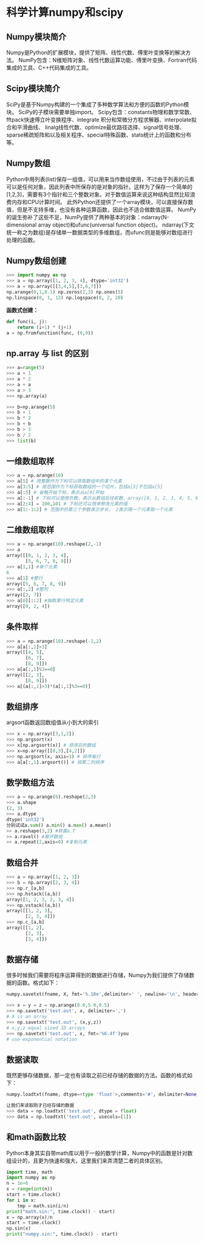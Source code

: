# 科学计算numpy和scipy

## Numpy模块简介
Numpy是Python的扩展模块，提供了矩阵、线性代数、傅里叶变换等的解决方法。
NumPy包含：N维矩阵对象、线性代数运算功能、傅里叶变换、Fortran代码集成的工具、C++代码集成的工具。

## Scipy模块简介
SciPy是基于Numpy构建的一个集成了多种数学算法和方便的函数的Python模块。 SciPy的子模块需要单独import。
Scipy包含：constants物理和数学常数、fftpack快速傅立叶变换程序、integrate 积分和常微分方程求解器、interpolate拟合和平滑曲线、
linalg线性代数、optimize最优路径选择、signal信号处理、sparse稀疏矩阵和以及相关程序、special特殊函数、stats统计上的函数和分布等。

## Numpy数组
Python中用列表(list)保存一组值，可以用来当作数组使用，不过由于列表的元素可以是任何对象，因此列表中所保存的是对象的指针。这样为了保存一个简单的[1,2,3]，需要有3个指针和三个整数对象。对于数值运算来说这种结构显然比较浪费内存和CPU计算时间。
此外Python还提供了一个array模块，可以直接保存数值，但是不支持多维，也没有各种运算函数，因此也不适合做数值运算。
NumPy的诞生弥补了这些不足，NumPy提供了两种基本的对象：ndarray(N-dimensional array object)和ufunc(universal function object)。 ndarray(下文统一称之为数组)是存储单一数据类型的多维数组，而ufunc则是能够对数组进行处理的函数。

## Numpy数组创建
```python
>>> import numpy as np
>>> a = np.array([1, 2, 3, 4], dtype='int32')
>>> a = np.array([[3,4,5],[3,6,7]])
np.arange(0,1,0.1) np.zeros(2,3) np.ones(5)
np.linspace(0, 1, 12) np.logspace(0, 2, 20)
```

**函数式创建：**
```python
def func(i, j):
    return (i+1) * (j+1)
a = np.fromfunction(func, (9,9))
```

## np.array 与 list 的区别
```python
>>> a=range(5)
>>> a + 1
>>> a * 2
>>> a + a
>>> a > 3
>>> np.array(a)

>>> b=np.arange(5)
>>> b + 1
>>> b * 2
>>> b + b
>>> b > 3
>>> b / 2
>>> list(b)
```

## 一维数组取样
```python
>>> a = np.arange(10)
>>> a[5] # 用整数作为下标可以获取数组中的某个元素
>>> a[3:5] # 用范围作为下标获取数组的一个切片，包括a[3]不包括a[5]
>>> a[:5] # 省略开始下标，表示从a[0]开始
>>> a[:-1] # 下标可以使用负数，表示从数组后往前数，array([0, 1, 2, 3, 4, 5, 6, 7, 8])
>>> a[2:4] = 100,101 # 下标还可以用来修改元素的值
>>> a[1:-1:2] # 范围中的第三个参数表示步长， 2表示隔一个元素取一个元素
```

## 二维数组取样
```python
>>> a = np.arange(10).reshape(2,-1)
>>> a
array([[0, 1, 2, 3, 4],
       [5, 6, 7, 8, 9]])
>>> a[1,1] #单个元素
6
>>> a[1] #整行
array([5, 6, 7, 8, 9])
>>> a[:,2] #整列
array([2, 7])
>>> a[0][::2] #抽取某行特定元素
array([0, 2, 4])
```

## 条件取样
```python
>>> a = np.arange(10).reshape(-1,2)
>>> a[a[:,1]>3]
array([[4, 5],
       [6, 7],
       [8, 9]])
>>> a[a[:,1]%3==0]
array([[2, 3],
       [8, 9]])
>>> a[(a[:,1]>3)*(a[:,1]%3==0)]
```

## 数组排序
argsort函数返回数组值从小到大的索引
```python
>>> x = np.array([3,1,2])
>>> np.argsort(x)
>>> x[np.argsort(x)] # 排序后的数组
>>> x=np.array([[0,3],[4,2]])
>>> np.argsort(x, axis=1) # 排序每行
>>> a[a[:,1].argsort()] # 按第二列排序
```

## 数学数组方法
```python
>>> a = np.arange(6).reshape(2,3)
>>> a.shape 
(2, 3)
>>> a.dtype 
dtype('int32')
分别试试a.sum() a.min() a.max() a.mean()
>> a.reshape(3,2) #转置a.T
>> a.ravel() #展开数组
>> a.repeat(2,axis=0) #复制元素
```

## 数组合并
```python
>>> a = np.array([1, 2, 3])
>>> b = np.array([2, 3, 4])
>>> np.r_[a,b]
>>> np.hstack((a,b))
array([1, 2, 3, 2, 3, 4])
>>> np.vstack((a,b))
array([[1, 2, 3],
       [2, 3, 4]])
>>> np.c_[a,b]
array([[1, 2],
       [2, 3],
       [3, 4]])
```

## 数据存储
很多时候我们需要将程序运算得到的数据进行存储，Numpy为我们提供了存储数据的函数。格式如下：
```python
numpy.savetxt(fname, X, fmt='%.18e',delimiter=' ', newline='\n', header='',footer='', comments='# ')

>>> x = y = z = np.arange(0.0,5.0,0.5)
>>> np.savetxt('test.out', x, delimiter=',')
# X is an array
>>> np.savetxt('test.out', (x,y,z))
# x,y,z equal sized 1D arrays
>>> np.savetxt('test.out', x, fmt='%6.4f')you
# use exponential notation
```

## 数据读取
既然更够存储数据，那一定也有读取之前已经存储的数据的方法。函数的格式如下：
```python
numpy.loadtxt(fname, dtype=<type 'float'>,comments='#', delimiter=None,converters=None, skiprows=0, usecols=None,unpack=False, ndmin=0)

让我们来读取刚才已经存储的数据
>>> data = np.loadtxt('test.out', dtype = float)
>>> data = np.loadtxt('test.out', usecols=[1])
```

## 和math函数比较
Python本身其实自带math库以用于一般的数学计算，Numpy中的函数是针对数组设计的，且更为快速和强大，这里我们来弄清楚二者的具体区别。
```python
import time, math
import numpy as np
n = 1e+6
x = range(int(n))
start = time.clock()
for i in x:
    tmp = math.sin(i/n)
print("math.sin:", time.clock() - start)
x = np.array(x)/n
start = time.clock()
np.sin(x)
print("numpy.sin:", time.clock() - start)
```